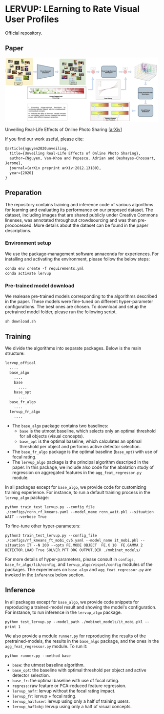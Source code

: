 # LERVUP: LEarning to Rate Visual User Profiles 
Official repository. 

## Paper

<img src='./lervup.png' alt="LERVUP" width="500" >


Unveiling Real-Life Effects of Online Photo Sharing \[[arXiv](https://arxiv.org/abs/2012.13180)\]

If you find our work useful, please cite:
```
@article{nguyen2020unveiling,
  title={Unveiling Real-Life Effects of Online Photo Sharing},
  author={Nguyen, Van-Khoa and Popescu, Adrian and Deshayes-Chossart, Jerome},
  journal={arXiv preprint arXiv:2012.13180},
  year={2020}
}
```

## Preparation

The repository contains training and inference code of various algorithms for learning and evaluating its performance on our proposed dataset. The dataset, including images that are shared publicly under Creative Commons linenses, was annotated throughout crowdsourcing and was then pre-prococessed. More details about the dataset can be found in the paper descriptions.

### Environment setup

We use the package-management software annaconda for experiences. For installing and activating the environment, please follow the below steps:

```
conda env create -f requirements.yml
conda activate lervup
```

### Pre-trained model download
We realease pre-trained models corresponding to the algorithms described in the paper. These models were fine-tuned on different hyper-parameter configurations. The best ones are chosen. To download and setup the pretrained model folder, please run the following script.

```
sh download.sh
```

## Training

We divide the algorithms into separate packages. Below is the main structure:

```
lervup_offical
  ....
  base_algo
    ....
    base
      ....
    base_opt
      ....
  base_fr_algo
    ....
  lervup_fr_algo
    ....
```
- The `base_algo` package contains two baselines:
  - `base` is the utmost baseline, which selects only an optimal threshold for all objects (visual concepts).
  -  `base_opt` is the optimal baseline, which calculates an optimal threshold per object and performs  active detector selection. 
- The `base_fr_algo` package is the optimal baseline (`base_opt`) with use of focal rating.
- The `lervup_algo` package is the principal algorithm descriped in the paper. In this package, we include also code for the abalation study of regression on aggregated features in the `agg_feat_regressor.py` module. 

In all packages except for `base_algo`, we provide code for customizing training experience. For instance, to run a default training process in the `lervup_algo` package:

```
python train_test_lervup.py --config_file ./configs/rcnn_rf_kmeans.yaml --model_name rcnn_wait.pkl --situation WAIT --verbose True
```

To fine-tune other hyper-parameters:

```
python3 train_test_lervup.py --config_file ./configs/rf_kmeans_ft_mobi_cv5.yaml --model_name it_mobi.pkl --situation IT --N 200 --opts FE.MODE OBJECT  FE.K 10  FE.GAMMA 2  DETECTOR.LOAD True SOLVER.PFT ORG OUTPUT.DIR ./mobinet_models/

```
For more details of hyper-parameters, please consult in `configs`, `base_fr_algo/lib/config`, and `lervup_algo/vispel/config` modules of the packages. The experiences on `base_algo` and  `agg_feat_regressor.py` are invoked in the `inference` below section.

## Inference

In all packages except for `base_algo`, we provide code snippets for reproducing a trained-model result and showing the model's configuration. For instance, to run inference in the `lervup_algo` package.

```
python test_lervup.py --model_path ./mobinet_models/it_mobi.pkl --print 1

```
We also provide a module `runner.py` for reproducing the results of the pretrained-models, the results in the `base_algo` package, and the ones in the  `agg_feat_regressor.py` module. To run it:

```
python runner.py --method base

```

- `base`: the utmost baseline algorithm.
- `base_opt`: the baseline with optimal threshold per object and active detector selection.
- `base_fr`: the optimal baseline with use of focal rating.
- `regress`: raw feature or PCA-reduced feature regression.
- `lervup_nofr`: lervup without the focal rating impact.
- `lervup_fr`: lervup + focal rating.
- `lervup_halfuser`: lervup using only a half of training users.
- `lervup_haflobj`: lervup using only a half of visual concepts.
